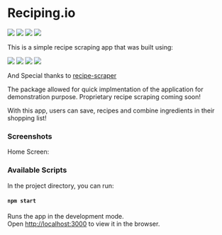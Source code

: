 # Reciping.io

![](https://img.shields.io/github/issues/junpark77/reciping.io)
![](https://img.shields.io/github/forks/junpark77/reciping.io)
![](https://img.shields.io/github/stars/junpark77/reciping.io)
![](https://img.shields.io/github/license/junpark77/reciping.io)

This is a simple recipe scraping app that was built using: 

![](https://img.shields.io/badge/JavaScript-informational?style=flat-square&logo=javascript&logoColor=white&color=yellow)
![](https://img.shields.io/badge/NodeJS-informational?style=flat-square&logo=NodeJS&logoColor=white&color=yellow)
![](https://img.shields.io/badge/ReactJS-informational?style=flat-square&logo=React&logoColor=white&color=yellow)
![](https://img.shields.io/badge/Bootstrap-informational?style=flat-square&logo=Bootstrap&logoColor=white&color=yellow)


And Special thanks to
<a href="https://www.npmjs.com/package/recipe-scraper">recipe-scraper</a>

The package allowed for quick implmentation of the application for demonstration purpose.
Proprietary recipe scraping coming soon!

With this app, users can save, recipes and combine ingredients in their shopping list!

### Screenshots

Home Screen:


### Available Scripts

In the project directory, you can run:

#### `npm start`

Runs the app in the development mode.\
Open [http://localhost:3000](http://localhost:3000) to view it in the browser.
